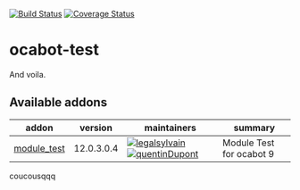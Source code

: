 [![Build Status](https://travis-ci.org/grap/ocabot-test.svg?branch=12.0)](https://travis-ci.org/grap/ocabot-test?branch=12.0)
[![Coverage Status](https://coveralls.io/repos/github/grap/ocabot-test/badge.svg?branch=12.0)](https://coveralls.io/github/grap/ocabot-test?branch=12.0)

# ocabot-test

And voila.

[//]: # "addons"

## Available addons

| addon                       | version    | maintainers                                                                                                                                                                                            | summary                  |
| --------------------------- | ---------- | ------------------------------------------------------------------------------------------------------------------------------------------------------------------------------------------------------ | ------------------------ |
| [module_test](module_test/) | 12.0.3.0.4 | [![legalsylvain](https://github.com/legalsylvain.png?size=30px)](https://github.com/legalsylvain) [![quentinDupont](https://github.com/quentinDupont.png?size=30px)](https://github.com/quentinDupont) | Module Test for ocabot 9 |

[//]: # "end addons"


coucousqqq